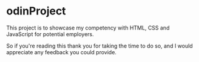 # odinProject

This project is to showcase my competency with HTML, CSS and JavaScript for potential employers.

So if you're reading this thank you for taking the time to do so, and I would appreciate any feedback you could provide.
